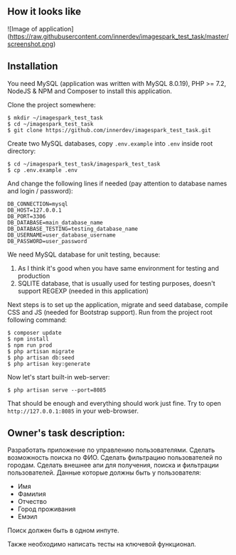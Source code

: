 How it looks like
------------

![Image of application]
(https://raw.githubusercontent.com/innerdev/imagespark_test_task/master/screenshot.png)

Installation
------

You need MySQL (application was written with MySQL 8.0.19), PHP >= 7.2, NodeJS & NPM and Composer to install this application.

Clone the project somewhere:

```shell script
$ mkdir ~/imagespark_test_task
$ cd ~/imagespark_test_task
$ git clone https://github.com/innerdev/imagespark_test_task.git 
```

Create two MySQL databases, copy ```.env.example``` into ```.env``` inside root directory:

```shell script
$ cd ~/imagespark_test_task/imagespark_test_task
$ cp .env.example .env
```

And change the following lines if needed (pay attention to database names and login / password):

```shell script
DB_CONNECTION=mysql
DB_HOST=127.0.0.1
DB_PORT=3306
DB_DATABASE=main_database_name
DB_DATABASE_TESTING=testing_database_name
DB_USERNAME=user_database_username
DB_PASSWORD=user_password
```

We need MySQL database for unit testing, because:
1) As I think it's good when you have same environment for testing and production
2) SQLITE database, that is usually used for testing purposes, doesn't support REGEXP (needed in this application) 

Next steps is to set up the application, migrate and seed database, compile CSS and JS (needed for Bootstrap support). Run from the project root following command:

```shell script
$ composer update
$ npm install
$ npm run prod
$ php artisan migrate
$ php artisan db:seed
$ php artisan key:generate
```

Now let's start built-in web-server:

```shell script
$ php artisan serve --port=8085
```

That should be enough and everything should work just fine.
Try to open ```http://127.0.0.1:8085``` in your web-browser.

Owner's task description:
------------

Разработать приложение по управлению пользователями.
Сделать возможность поиска по ФИО.
Сделать фильтрацию пользователей по городам.
Сделать внешнее апи для получения, поиска и фильтрации пользователей.
Данные которые должны быть у пользователя: 
- Имя
- Фамилия 
- Отчество
- Город проживания 
- Емэил

Поиск должен быть в одном инпуте.

Также необходимо написать тесты на ключевой функционал.
